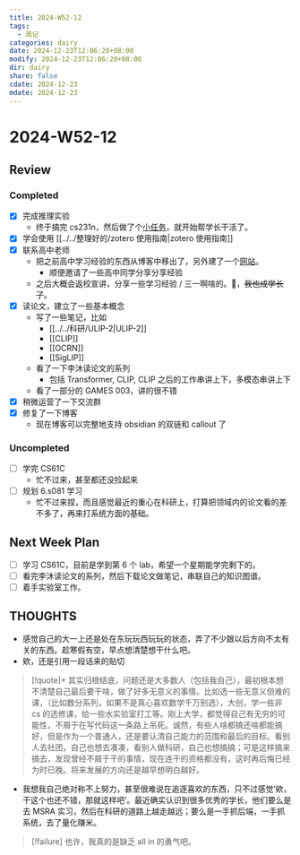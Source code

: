 ```yaml
---
title: 2024-W52-12
tags:
  - 周记
categories: dairy
date: 2024-12-23T12:06:20+08:00
modify: 2024-12-23T12:06:20+08:00
dir: dairy
share: false
cdate: 2024-12-23
mdate: 2024-12-23
---
```


# 2024-W52-12

## Review

### Completed

- [x] 完成推理实验
	- 终于搞完 cs231n，然后做了个[小任务](https://github.com/WncFht/OCL_lab)，就开始帮学长干活了。
- [x] 学会使用 [[../../整理好的/zotero 使用指南|zotero 使用指南]]
- [x] 联系高中老师
	- 把之前高中学习经验的东西从博客中移出了，另外建了一个[网站](https://wncfht.github.io/SurviveTYGXManual/)。
		- 顺便邀请了一些高中同学分享分享经验
	- 之后大概会返校宣讲，分享一些学习经验 / 三一啊啥的。🤔，~~我也成学长了~~。
- [x] 读论文，建立了一些基本概念
	- 写了一些笔记，比如
		- [[../../科研/ULIP-2|ULIP-2]]
		- [[CLIP]]
		- [[OCRN]]
		- [[SigLIP]]
	- 看了一下李沐读论文的系列
		- 包括 Transformer, CLIP, CLIP 之后的工作串讲上下，多模态串讲上下
	- 看了一部分的 GAMES 003，讲的很不错
- [x] 稍微运营了一下交流群
- [x] 修复了一下博客
	- 现在博客可以完整地支持 obsidian 的双链和 callout 了

### Uncompleted

- [ ] 学完 CS61C
	- 忙不过来，甚至都还没捡起来
- [ ] 规划 6.s081 学习
	- 忙不过来捏，而且感觉最近的重心在科研上，打算把领域内的论文看的差不多了，再来打系统方面的基础。

## Next Week Plan

- [ ] 学习 CS61C，目前是学到第 6 个 lab，希望一个星期能学完剩下的。
- [ ] 看完李沐读论文的系列，然后下载论文做笔记，串联自己的知识图谱。
- [ ] 着手实验室工作。

## THOUGHTS

- 感觉自己的大一上还是处在东玩玩西玩玩的状态，弄了不少跟以后方向不太有关的东西。趁寒假有空，早点想清楚想干什么吧。
- 欸，还是引用一段话来的贴切

> [!quote]+
> 其实归根结底，问题还是大多数人（包括我自己），最初根本想不清楚自己最后要干啥，做了好多无意义的事情。比如选一些无意义但难的课，（比如数分系列，如果不是真心喜欢数学千万别选），大创，学一些非 cs 的选修课，给一些水实验室打工等。刚上大学，都觉得自己有无穷的可能性，不屑于在写代码这一条路上吊死。诚然，有些人啥都搞还啥都能搞好，但是作为一个普通人，还是要认清自己能力的范围和最后的目标。看别人去社团，自己也想去凑凑，看别人做科研，自己也想搞搞；可是这样搞来搞去，发现曾经不屑于干的事情，现在连干的资格都没有，这时再后悔已经为时已晚。将来发展的方向还是越早想明白越好。

- 我想我自己绝对称不上努力，甚至很难说在追逐喜欢的东西，只不过感觉‘欸，干这个也还不错，那就这样吧’。最近确实认识到很多优秀的学长，他们要么是去 MSRA 实习，然后在科研的道路上越走越远；要么是一手抓后端，一手抓系统，去了量化赚米。

> [!failure]
> 也许，我真的是缺乏 all in 的勇气吧。

